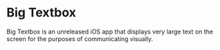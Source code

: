 # Big Textbox
Big Textbox is an unreleased iOS app that displays very large text on the screen for the purposes of communicating visually.


